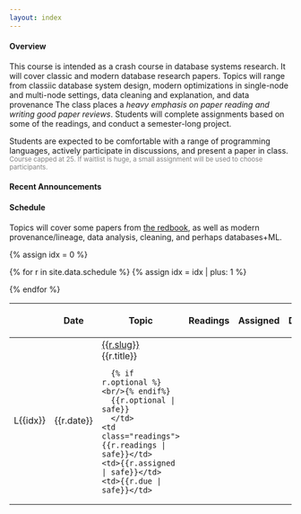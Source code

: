 ```yaml
---
layout: index
---
```



#### Overview

This course is intended as a crash course in database systems research.  It will cover classic and modern database research papers.  Topics will range from classiic database system design, modern optimizations in single-node and multi-node settings, data cleaning and explanation, and data provenance   The class places a _heavy emphasis on paper reading and writing good paper reviews_.  Students will complete assignments based on some of the readings, and conduct a semester-long project.

Students are expected to be comfortable with a range of programming languages, actively participate in discussions, and present a paper in class. 
<small style="color: grey">Course capped at 25.  If waitlist is huge, a small assignment will be used to choose participants.</small>



#### Recent Announcements

#### Schedule

Topics will cover some papers from [the redbook](http://www.redbook.io), as well as modern provenance/lineage, data analysis, cleaning, and perhaps databases+ML.

<table class="table table-striped schedule">
  <thead>
  <tr>
    <th class="idx" style="width: 3em; max-width:3em;"></th>
    <th class="date" style="width: 4em; max-width: 4em;"> <p> <span>Date </span> </p> </th>
    <th style="min-width: 30%;"> <p> <span>Topic </span> </p> </th>
    <th style="width: 25%"> <p> <span>Readings </span> </p> </th>
    <th style="width: 10%;"> <p> <span>Assigned</span> </p> </th>
    <th style="width: 10%;"> <p> <span>Due</span> </p> </th>
  </tr>
  </thead>
{% assign idx = 0 %}

{% for r in site.data.schedule %}
  {% assign idx = idx | plus: 1  %}
  <tr style="background-color: {{r.color}}; ">
    <td class="idx">L{{idx}}</td>
    <td class="date">{{r.date}}</td>
    <td class="slug">
      <a href="{{r.link}}">
        {{r.slug}}
      </a> 
      <br/>
      {{r.title}}

      {% if r.optional %}<br/>{% endif%}
      {{r.optional | safe}}
      </td>
    <td class="readings">{{r.readings | safe}}</td>
    <td>{{r.assigned | safe}}</td>
    <td>{{r.due | safe}}</td>
  </tr>
{% endfor %}
</table>




